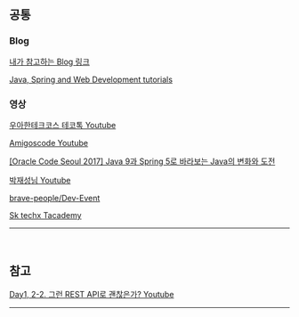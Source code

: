 
## 공통

### Blog

[내가 참고하는 Blog 링크](https://www.notion.so/Blog-b0c70cc7794b4eb991b76bd7e8766a5b)

[Java, Spring and Web Development tutorials](https://www.baeldung.com/)

### 영상

[우아한테크코스 테코톡 Youtube](https://www.youtube.com/playlist?list=PLgXGHBqgT2TvpJ_p9L_yZKPifgdBOzdVH)

[Amigoscode Youtube](https://www.youtube.com/user/djdjalas)

[[Oracle Code Seoul 2017] Java 9과 Spring 5로 바라보는 Java의 변화와 도전](https://www.youtube.com/watch?v=BFjrmj4p3_Y&t=1277s)

[박재성님 Youtube](https://www.youtube.com/channel/UCGmYJSYFM19VgwEQJsY12Dg)

[brave-people/Dev-Event](https://github.com/brave-people/Dev-Event)

[Sk techx Tacademy](https://www.youtube.com/channel/UCtV98yyffjUORQRGTuLHomw)

---

<br/>

## 참고

[Day1, 2-2. 그런 REST API로 괜찮은가? Youtube](https://www.youtube.com/watch?v=RP_f5dMoHFc&t=619s&ab_channel=naverd2)

---
